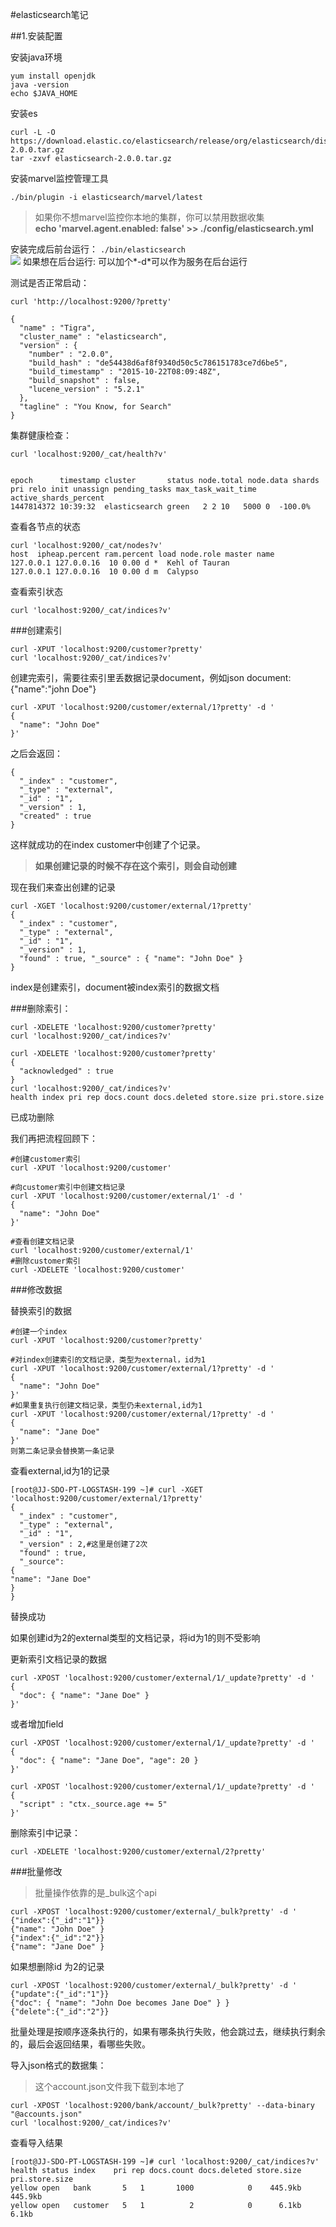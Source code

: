 #elasticsearch笔记

##1.安装配置

安装java环境

	yum install openjdk
	java -version
	echo $JAVA_HOME
安装es

	curl -L -O https://download.elastic.co/elasticsearch/release/org/elasticsearch/distribution/tar/elasticsearch/2.0.0/elasticsearch-2.0.0.tar.gz
	tar -zxvf elasticsearch-2.0.0.tar.gz

安装marvel监控管理工具

	./bin/plugin -i elasticsearch/marvel/latest
>如果你不想marvel监控你本地的集群，你可以禁用数据收集  
>**echo 'marvel.agent.enabled: false' >> ./config/elasticsearch.yml**

安装完成后前台运行： ```./bin/elasticsearch```  
![](http://i.imgur.com/DgZiOB6.png)
如果想在后台运行: 可以加个*-d*可以作为服务在后台运行



测试是否正常启动：

    curl 'http://localhost:9200/?pretty'

	{
	  "name" : "Tigra",
	  "cluster_name" : "elasticsearch",
	  "version" : {
	    "number" : "2.0.0",
	    "build_hash" : "de54438d6af8f9340d50c5c786151783ce7d6be5",
	    "build_timestamp" : "2015-10-22T08:09:48Z",
	    "build_snapshot" : false,
	    "lucene_version" : "5.2.1"
	  },
	  "tagline" : "You Know, for Search"
	}
    

集群健康检查：

	curl 'localhost:9200/_cat/health?v'


    epoch      timestamp cluster       status node.total node.data shards pri relo init unassign pending_tasks max_task_wait_time active_shards_percent 
    1447814372 10:39:32  elasticsearch green   2 2 10   5000 0  -100.0% 

查看各节点的状态

    curl 'localhost:9200/_cat/nodes?v'
    host  ipheap.percent ram.percent load node.role master name   
    127.0.0.1 127.0.0.16  10 0.00 d *  Kehl of Tauran 
    127.0.0.1 127.0.0.16  10 0.00 d m  Calypso   

查看索引状态

	curl 'localhost:9200/_cat/indices?v'

###创建索引

	curl -XPUT 'localhost:9200/customer?pretty'
	curl 'localhost:9200/_cat/indices?v'

创建完索引，需要往索引里丢数据记录document，例如json document: {"name":"john Doe"}

	curl -XPUT 'localhost:9200/customer/external/1?pretty' -d '
	{
	  "name": "John Doe"
	}'
之后会返回：

    {
      "_index" : "customer",
      "_type" : "external",
      "_id" : "1",
      "_version" : 1,
      "created" : true
    }

这样就成功的在index customer中创建了个记录。  
>**如果创建记录的时候不存在这个索引，则会自动创建**
  
现在我们来查出创建的记录 

    curl -XGET 'localhost:9200/customer/external/1?pretty'
    {
      "_index" : "customer",
      "_type" : "external",
      "_id" : "1",
      "_version" : 1,
      "found" : true, "_source" : { "name": "John Doe" }
    }


index是创建索引，document被index索引的数据文档

###删除索引：

    curl -XDELETE 'localhost:9200/customer?pretty'
    curl 'localhost:9200/_cat/indices?v'

    curl -XDELETE 'localhost:9200/customer?pretty'
    {
      "acknowledged" : true
    }
    curl 'localhost:9200/_cat/indices?v'
    health index pri rep docs.count docs.deleted store.size pri.store.size

已成功删除

我们再把流程回顾下：

	#创建customer索引
	curl -XPUT 'localhost:9200/customer'

	#向customer索引中创建文档记录
    curl -XPUT 'localhost:9200/customer/external/1' -d '
    {
      "name": "John Doe"
    }'

	#查看创建文档记录
	curl 'localhost:9200/customer/external/1'
	#删除customer索引
	curl -XDELETE 'localhost:9200/customer'


###修改数据

替换索引的数据

	#创建一个index
	curl -XPUT 'localhost:9200/customer?pretty'

    #对index创建索引的文档记录，类型为external，id为1
    curl -XPUT 'localhost:9200/customer/external/1?pretty' -d '
    {
      "name": "John Doe"
    }'
	#如果重复执行创建文档记录，类型仍未external,id为1
    curl -XPUT 'localhost:9200/customer/external/1?pretty' -d '
    {
      "name": "Jane Doe"
    }'
	则第二条记录会替换第一条记录

查看external,id为1的记录

    [root@JJ-SDO-PT-LOGSTASH-199 ~]# curl -XGET 'localhost:9200/customer/external/1?pretty'
    {
      "_index" : "customer",
      "_type" : "external",
      "_id" : "1",
      "_version" : 2,#这里是创建了2次
      "found" : true,
      "_source":
    {
    "name": "Jane Doe"
    }
    }

替换成功

如果创建id为2的external类型的文档记录，将id为1的则不受影响


更新索引文档记录的数据

    curl -XPOST 'localhost:9200/customer/external/1/_update?pretty' -d '
    {
      "doc": { "name": "Jane Doe" }
    }'

或者增加field

    curl -XPOST 'localhost:9200/customer/external/1/_update?pretty' -d '
    {
      "doc": { "name": "Jane Doe", "age": 20 }
    }'

    curl -XPOST 'localhost:9200/customer/external/1/_update?pretty' -d '
    {
      "script" : "ctx._source.age += 5"
    }'


删除索引中记录：

    curl -XDELETE 'localhost:9200/customer/external/2?pretty'



###批量修改
>批量操作依靠的是_bulk这个api  

    curl -XPOST 'localhost:9200/customer/external/_bulk?pretty' -d '
    {"index":{"_id":"1"}}
    {"name": "John Doe" }
    {"index":{"_id":"2"}}
    {"name": "Jane Doe" }

如果想删除id 为2的记录

    curl -XPOST 'localhost:9200/customer/external/_bulk?pretty' -d '
    {"update":{"_id":"1"}}
    {"doc": { "name": "John Doe becomes Jane Doe" } }
    {"delete":{"_id":"2"}}

批量处理是按顺序逐条执行的，如果有哪条执行失败，他会跳过去，继续执行剩余的，最后会返回结果，看哪些失败。


导入json格式的数据集：
>这个account.json文件我下载到本地了

    curl -XPOST 'localhost:9200/bank/account/_bulk?pretty' --data-binary "@accounts.json"
    curl 'localhost:9200/_cat/indices?v'

查看导入结果

	[root@JJ-SDO-PT-LOGSTASH-199 ~]# curl 'localhost:9200/_cat/indices?v'
	health status index    pri rep docs.count docs.deleted store.size pri.store.size 
	yellow open   bank       5   1       1000            0    445.9kb        445.9kb 
	yellow open   customer   5   1          2            0      6.1kb          6.1kb 

